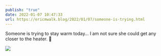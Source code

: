```yaml
---
publish: "true"
date: 2022-01-07 10:47:33
url: https://ericmwalk.blog/2022/01/07/someone-is-trying.html
---
```

Someone is trying to stay warm today… I am not sure she could get any closer to the heater. 🐶

![](https://ericmwalk.blog/uploads/2022/29f39ee864.jpg)